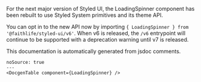 For the next major version of Styled UI, the LoadingSpinner component has been rebuilt to use Styled System primitives and its theme API.

You can opt in to the new API now by importing `{ LoadingSpinner } from '@faithlife/styled-ui/v6'`. When v6 is released, the `/v6` entrypoint will continue to be supported with a deprecation warning until v7 is released.

This documentation is automatically generated from jsdoc comments.

```react
noSource: true
---
<DocgenTable component={LoadingSpinner} />
```
